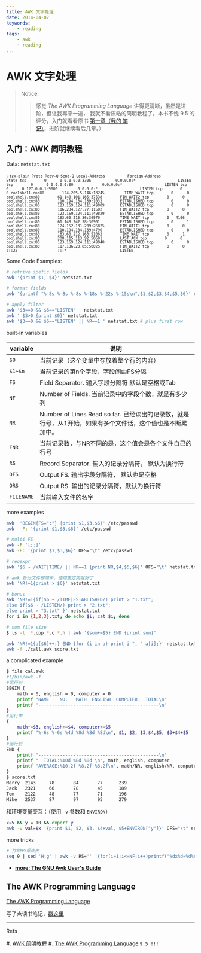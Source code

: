 ```yaml
---
title: AWK 文字处理
date: 2014-04-07
keywords:
    - reading
tags:
    - awk
    - reading
...
```


AWK 文字处理
============

> Notice:
>
>> 感觉 *The AWK Programming Language* 讲得更清晰，虽然是进阶，但让我再来一遍，
>> 我就不看陈皓的简明教程了。本书不愧 9.5 的评分，入门就看看原书 [第一章（我的
>> 笔记）][awk-notes]，进阶就继续看后几章。）

入门：AWK 简明教程
------------------

Data: `netstat.txt`

:   <small>
    ```tzx-plain
    Proto Recv-Q Send-Q Local-Address          Foreign-Address             State
    tcp        0      0 0.0.0.0:3306           0.0.0.0:*                   LISTEN
    tcp        0      0 0.0.0.0:80             0.0.0.0:*                   LISTEN
    tcp        0      0 127.0.0.1:9000         0.0.0.0:*                   LISTEN
    tcp        0      0 coolshell.cn:80        124.205.5.146:18245         TIME_WAIT
    tcp        0      0 coolshell.cn:80        61.140.101.185:37538        FIN_WAIT2
    tcp        0      0 coolshell.cn:80        110.194.134.189:1032        ESTABLISHED
    tcp        0      0 coolshell.cn:80        123.169.124.111:49809       ESTABLISHED
    tcp        0      0 coolshell.cn:80        116.234.127.77:11502        FIN_WAIT2
    tcp        0      0 coolshell.cn:80        123.169.124.111:49829       ESTABLISHED
    tcp        0      0 coolshell.cn:80        183.60.215.36:36970         TIME_WAIT
    tcp        0   4166 coolshell.cn:80        61.148.242.38:30901         ESTABLISHED
    tcp        0      1 coolshell.cn:80        124.152.181.209:26825       FIN_WAIT1
    tcp        0      0 coolshell.cn:80        110.194.134.189:4796        ESTABLISHED
    tcp        0      0 coolshell.cn:80        183.60.212.163:51082        TIME_WAIT
    tcp        0      1 coolshell.cn:80        208.115.113.92:50601        LAST_ACK
    tcp        0      0 coolshell.cn:80        123.169.124.111:49840       ESTABLISHED
    tcp        0      0 coolshell.cn:80        117.136.20.85:50025         FIN_WAIT2
    tcp        0      0 :::22                  :::*                        LISTEN
    ```
    </small>

Some Code Examples:

```bash
# retrive spefic fields
awk '{print $1, $4}' netstat.txt

# format fields
awk '{printf "%-8s %-8s %-8s %-18s %-22s %-15s\n",$1,$2,$3,$4,$5,$6}' netstat.txt

# apply filter
awk '$3==0 && $6=="LISTEN" ' netstat.txt
awk ' $3>0 {print $0}' netstat.txt
awk '$3==0 && $6=="LISTEN" || NR==1 ' netstat.txt # plus first row
```

built-in variables

 variable   | 说明
---------   | -----------------------------------------
 `$0`       | 当前记录（这个变量中存放着整个行的内容）
 `$1~$n`    | 当前记录的第n个字段，字段间由FS分隔
 `FS`       | Field Separator. 输入字段分隔符 默认是空格或Tab
 `NF`       | Number of Fields. 当前记录中的字段个数，就是有多少列
 `NR`       | Number of Lines Read so far. 已经读出的记录数，就是行号，从1开始，如果有多个文件话，这个值也是不断累加中。
 `FNR`      | 当前记录数，与NR不同的是，这个值会是各个文件自己的行号
 `RS`       | Record Separator. 输入的记录分隔符， 默认为换行符
 `OFS`      | Output FS. 输出字段分隔符， 默认也是空格
 `ORS`      | Output RS. 输出的记录分隔符，默认为换行符
 `FILENAME` | 当前输入文件的名字

more examples

```bash
awk  'BEGIN{FS=":"} {print $1,$3,$6}' /etc/passwd
awk  -F: '{print $1,$3,$6}' /etc/passwd

# multi FS
awk -F '[;:]'
awk -F: '{print $1,$3,$6}' OFS="\t" /etc/passwd

# regexpr
awk '$6 ~ /WAIT|TIME/ || NR==1 {print NR,$4,$5,$6}' OFS="\t" netstat.txt # match WAIT or TIME

# awk 拆分文件很简单，使用重定向就好了
awk 'NR!=1{print > $6}' netstat.txt

# bonus
awk 'NR!=1{if($6 ~ /TIME|ESTABLISHED/) print > "1.txt";
else if($6 ~ /LISTEN/) print > "2.txt";
else print > "3.txt" }' netstat.txt
for i in {1,2,3}.txt; do echo $i; cat $i; done

# sum file size
$ ls -l  *.cpp *.c *.h | awk '{sum+=$5} END {print sum}'

awk 'NR!=1{a[$6]++;} END {for (i in a) print i ", " a[i];}' netstat.txt
awk -f ./call.awk score.txt
```

a complicated example

```bash
$ file cal.awk
#!/bin/awk -f
#运行前
BEGIN {
    math = 0, english = 0, computer = 0
    printf "NAME    NO.   MATH  ENGLISH  COMPUTER   TOTAL\n"
    printf "---------------------------------------------\n"
}
#运行中
{
    math+=$3, english+=$4, computer+=$5
    printf "%-6s %-6s %4d %8d %8d %8d\n", $1, $2, $3,$4,$5, $3+$4+$5
}
#运行后
END {
    printf "---------------------------------------------\n"
    printf "  TOTAL:%10d %8d %8d \n", math, english, computer
    printf "AVERAGE:%10.2f %8.2f %8.2f\n", math/NR, english/NR, computer/NR
}
$ score.txt
Marry  2143     78       84       77      239
Jack   2321     66       78       45      189
Tom    2122     48       77       71      196
Mike   2537     87       97       95      279
```

和环境变量交互：（使用 `-v` 参数和 `ENVIRON`）

```bash
x=5 && y = 10 && export y
awk -v val=$x '{print $1, $2, $3, $4+val, $5+ENVIRON["y"]}' OFS="\t" score.txt
```

more tricks

```bash
# 打印99乘法表
seq 9 | sed 'H;g' | awk -v RS='' '{for(i=1;i<=NF;i++)printf("%dx%d=%d%s", i, NR, i*NR, i==NR?"\n":"\t")}'
```

- [**more: The GNU Awk User's Guide**][gnu_awk_user_guide]

[gnu_awk_user_guide]: http://www.gnu.org/software/gawk/manual/gawk.html

The AWK Programming Language
----------------------------

[The AWK Programming Language][douban_awk]

写了点读书笔记，[戳这里][awk-notes]

[douban_awk]: http://book.douban.com/subject/1876898/
[awk-notes]: post-0046-awk.html

---

Refs

#. [AWK 简明教程][awk_simple_tutorial]
#. [The AWK Programming Language][awk_book] `9.5 !!!`

[awk_simple_tutorial]: http://coolshell.cn/articles/9070.html
[awk_book]: http://book.douban.com/subject/1876898/
